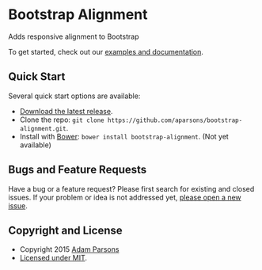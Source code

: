 # Bootstrap Alignment

Adds responsive alignment to Bootstrap

To get started, check out our [examples and documentation](https://rawgit.com/aparsons/bootstrap-alignment/master/examples.html).

## Quick Start

Several quick start options are available:

- [Download the latest release](#).
- Clone the repo: `git clone https://github.com/aparsons/bootstrap-alignment.git`.
- Install with [Bower](http://bower.io): `bower install bootstrap-alignment`. (Not yet available)

## Bugs and Feature Requests

Have a bug or a feature request? Please first search for existing and closed issues. If your problem or idea is not addressed yet, [please open a new issue](https://github.com/aparsons/bootstrap-alignment/issues/new).

## Copyright and License

- Copyright 2015 [Adam Parsons](https://github.com/aparsons)
- [Licensed under MIT](https://github.com/aparsons/bootstrap-alignment/blob/master/README.md).

